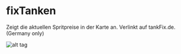 # fixTanken
Zeigt die aktuellen Spritpreise in der Karte an. Verlinkt auf tankFix.de.  (Germany only)

![alt tag](http://www.tankfix.de/gfx/TankfixDeV3.png)
